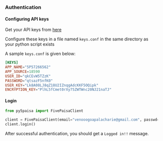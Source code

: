 ### Authentication

#### Configuring API keys

Get your API keys from <a href="https://www.5paisa.com/developerapi/apikeys" target="_blank">here</a>

Configure these keys in a file named `keys.conf` in the same directory as your python script exists

A sample `keys.conf` is given below:

```conf
[KEYS]
APP_NAME="5P57266562"
APP_SOURCE=18590
USER_ID="qkCEvW5TZzK"
PASSWORD="qtsazF5nfK0"
USER_KEY="Lk8A08LJ8qZ18U2IZnqgAdcKKF5OQipk"
ENCRYPTION_KEY="PlhL5fCmet0rXy75ZWTWnc20NJ21naTJ"
```

#### Login

```py
from py5paisa import FivePaisaClient

client = FivePaisaClient(email="venooogoapalacharie@gmail.com", passwd="Venu@115515", dob="19960101")
client.login()
```

After successful authentication, you should get a `Logged in!!` message.